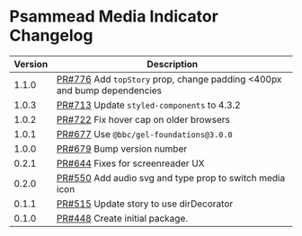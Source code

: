 # Psammead Media Indicator Changelog

<!-- prettier-ignore -->
| Version | Description |
| ------- | ----------- |
| 1.1.0   | [PR#776](https://github.com/bbc/psammead/pull/776) Add `topStory` prop, change padding <400px and bump dependencies |
| 1.0.3   | [PR#713](https://github.com/bbc/psammead/pull/713) Update `styled-components` to 4.3.2 |
| 1.0.2   | [PR#722](https://github.com/bbc/psammead/pull/722) Fix hover cap on older browsers |
| 1.0.1   | [PR#677](https://github.com/bbc/psammead/pull/677) Use `@bbc/gel-foundations@3.0.0` |
| 1.0.0   | [PR#679](https://github.com/BBC-News/psammead/pull/679) Bump version number |
| 0.2.1   | [PR#644](https://github.com/BBC-News/psammead/pull/644) Fixes for screenreader UX |
| 0.2.0   | [PR#550](https://github.com/BBC-News/psammead/pull/550) Add audio svg and type prop to switch media icon |
| 0.1.1   | [PR#515](https://github.com/BBC-News/psammead/pull/515) Update story to use dirDecorator |
| 0.1.0   | [PR#448](https://github.com/BBC-News/psammead/pull/448) Create initial package. |
